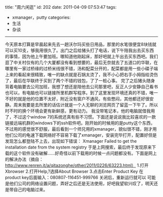 title: "周六闲逛"
id: 202
date: 2011-04-09 07:53:47
tags: 
- xmanager，putty
categories: 
- 生活
- 杂谈
---

今天原本打算是早晨起来先去一趟沃尔玛买些日用品，那里的水笔很便宜8块钱就可以买10支，够我用很久了。出门之后给猪头打了电话，说下午陪我出去买东西的事情，因为他上午要加班。哪知道他刚起床，那好吧就上午出去买东西吧。我们逛了中关村仅有的几个大厦都没有看到想要的，最后无奈就去了五道口的华联，在哪里有一家过桥缘的过桥米线很不错，汤和配菜分开的，配菜都是用一些小碟子端上来的看起来很精致，唯一的缺点就是石锅太烫了，我不小心把右手小拇指给烫伤了，最后在华联终于买到了两个不错的钱包，了了一桩心事。 完了之后猪头随身背着电脑要去公司加班，我想了想还是陪他去公司那里吧，反正人少安静自己看书也可以，有电脑也可以链接所里机群写程序。到了这里发现环境还真的不错，唯一不好的就是他的位置不太好，附近没有窗户不通风，有些憋闷，其他都还好很安静。周末我要是去所里的话估计就是一个人无聊的浏览网页了留蓝一下午了。所以时不时的换个环境会更有新鲜感，更有动力。 我没带笔记本，他的电脑就借我用了，不过这个window 7的系统还真有些不习惯。下面还是说说我比较喜欢的一款链接远端机群的windows下的ssh软件吧。刚开始的时候用的是putty这个东西，不过用的感觉很不舒服，最后看到一个师兄用的xmanager，貌似很不错，刚才用他们公司的龟速下载网络好不容易下载了xmanager，安装完毕打开，配置好但是发现怎么都登陆不上去，出现如下错误： Xmanager Failed to get the installation date from the system registry 于是上网搜索，最后终于发现原来下载的这个软件没有破解……好奇怪以前下载用的时候一点问题都没有。下面是网上的解决办法（摘自：http://www.renren.it/a/qitazonghe/other/2011/0226/63223.html） 1.打开Xbrowser 2.打开Help,?选择About Browser 3.点击Enter Product Key 在product key后面输入：080807-116451-999766 关闭后，重新运行就可以 可能是他们公司的网络设置问题，弄好之后还是无法使用，好吧我望软兴叹了，明天还是带自己的电脑过来。
